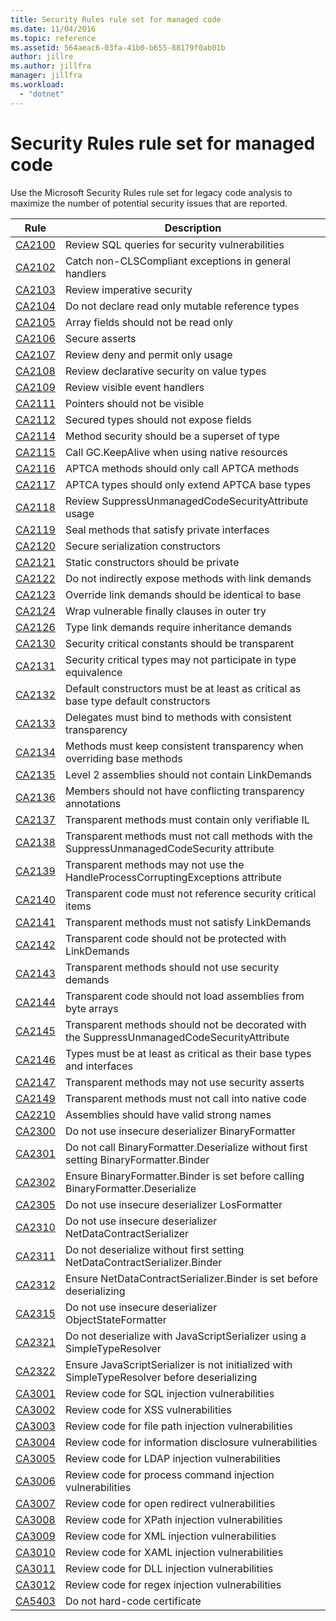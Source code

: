 ```yaml
---
title: Security Rules rule set for managed code
ms.date: 11/04/2016
ms.topic: reference
ms.assetid: 564aeac6-03fa-41b0-b655-88179f0ab01b
author: jillre
ms.author: jillfra
manager: jillfra
ms.workload:
  - "dotnet"
---
```

# Security Rules rule set for managed code

Use the Microsoft Security Rules rule set for legacy code analysis to maximize the number of potential security issues that are reported.

|Rule|Description|
|----------|-----------------|
|[CA2100](../code-quality/ca2100.md)|Review SQL queries for security vulnerabilities|
|[CA2102](../code-quality/ca2102.md)|Catch non-CLSCompliant exceptions in general handlers|
|[CA2103](../code-quality/ca2103.md)|Review imperative security|
|[CA2104](../code-quality/ca2104.md)|Do not declare read only mutable reference types|
|[CA2105](../code-quality/ca2105.md)|Array fields should not be read only|
|[CA2106](../code-quality/ca2106.md)|Secure asserts|
|[CA2107](../code-quality/ca2107.md)|Review deny and permit only usage|
|[CA2108](../code-quality/ca2108.md)|Review declarative security on value types|
|[CA2109](../code-quality/ca2109.md)|Review visible event handlers|
|[CA2111](../code-quality/ca2111.md)|Pointers should not be visible|
|[CA2112](../code-quality/ca2112.md)|Secured types should not expose fields|
|[CA2114](../code-quality/ca2114.md)|Method security should be a superset of type|
|[CA2115](../code-quality/ca2115.md)|Call GC.KeepAlive when using native resources|
|[CA2116](../code-quality/ca2116.md)|APTCA methods should only call APTCA methods|
|[CA2117](../code-quality/ca2117.md)|APTCA types should only extend APTCA base types|
|[CA2118](../code-quality/ca2118.md)|Review SuppressUnmanagedCodeSecurityAttribute usage|
|[CA2119](../code-quality/ca2119.md)|Seal methods that satisfy private interfaces|
|[CA2120](../code-quality/ca2120.md)|Secure serialization constructors|
|[CA2121](../code-quality/ca2121.md)|Static constructors should be private|
|[CA2122](../code-quality/ca2122.md)|Do not indirectly expose methods with link demands|
|[CA2123](../code-quality/ca2123.md)|Override link demands should be identical to base|
|[CA2124](../code-quality/ca2124.md)|Wrap vulnerable finally clauses in outer try|
|[CA2126](../code-quality/ca2126.md)|Type link demands require inheritance demands|
|[CA2130](../code-quality/ca2130.md)|Security critical constants should be transparent|
|[CA2131](../code-quality/ca2131.md)|Security critical types may not participate in type equivalence|
|[CA2132](../code-quality/ca2132.md)|Default constructors must be at least as critical as base type default constructors|
|[CA2133](../code-quality/ca2133.md)|Delegates must bind to methods with consistent transparency|
|[CA2134](../code-quality/ca2134.md)|Methods must keep consistent transparency when overriding base methods|
|[CA2135](../code-quality/ca2135.md)|Level 2 assemblies should not contain LinkDemands|
|[CA2136](../code-quality/ca2136.md)|Members should not have conflicting transparency annotations|
|[CA2137](../code-quality/ca2137.md)|Transparent methods must contain only verifiable IL|
|[CA2138](../code-quality/ca2138.md)|Transparent methods must not call methods with the SuppressUnmanagedCodeSecurity attribute|
|[CA2139](../code-quality/ca2139.md)|Transparent methods may not use the HandleProcessCorruptingExceptions attribute|
|[CA2140](../code-quality/ca2140.md)|Transparent code must not reference security critical items|
|[CA2141](../code-quality/ca2141.md)|Transparent methods must not satisfy LinkDemands|
|[CA2142](../code-quality/ca2142.md)|Transparent code should not be protected with LinkDemands|
|[CA2143](../code-quality/ca2143.md)|Transparent methods should not use security demands|
|[CA2144](../code-quality/ca2144.md)|Transparent code should not load assemblies from byte arrays|
|[CA2145](../code-quality/ca2145.md)|Transparent methods should not be decorated with the SuppressUnmanagedCodeSecurityAttribute|
|[CA2146](../code-quality/ca2146.md)|Types must be at least as critical as their base types and interfaces|
|[CA2147](../code-quality/ca2147.md)|Transparent methods may not use security asserts|
|[CA2149](../code-quality/ca2149.md)|Transparent methods must not call into native code|
|[CA2210](../code-quality/ca2210.md)|Assemblies should have valid strong names|
|[CA2300](ca2300.md)|Do not use insecure deserializer BinaryFormatter|
|[CA2301](ca2301.md)|Do not call BinaryFormatter.Deserialize without first setting BinaryFormatter.Binder|
|[CA2302](ca2302.md)|Ensure BinaryFormatter.Binder is set before calling BinaryFormatter.Deserialize|
|[CA2305](ca2305.md)|Do not use insecure deserializer LosFormatter|
|[CA2310](ca2310.md)|Do not use insecure deserializer NetDataContractSerializer|
|[CA2311](ca2311.md)|Do not deserialize without first setting NetDataContractSerializer.Binder|
|[CA2312](ca2312.md)|Ensure NetDataContractSerializer.Binder is set before deserializing|
|[CA2315](ca2315.md)|Do not use insecure deserializer ObjectStateFormatter|
|[CA2321](ca2321.md)|Do not deserialize with JavaScriptSerializer using a SimpleTypeResolver|
|[CA2322](ca2322.md)|Ensure JavaScriptSerializer is not initialized with SimpleTypeResolver before deserializing|
|[CA3001](../code-quality/ca3001.md)|Review code for SQL injection vulnerabilities|
|[CA3002](../code-quality/ca3002.md)|Review code for XSS vulnerabilities|
|[CA3003](../code-quality/ca3003.md)|Review code for file path injection vulnerabilities|
|[CA3004](../code-quality/ca3004.md)|Review code for information disclosure vulnerabilities|
|[CA3005](../code-quality/ca3005.md)|Review code for LDAP injection vulnerabilities|
|[CA3006](../code-quality/ca3006.md)|Review code for process command injection vulnerabilities|
|[CA3007](../code-quality/ca3007.md)|Review code for open redirect vulnerabilities|
|[CA3008](../code-quality/ca3008.md)|Review code for XPath injection vulnerabilities|
|[CA3009](../code-quality/ca3009.md)|Review code for XML injection vulnerabilities|
|[CA3010](../code-quality/ca3010.md)|Review code for XAML injection vulnerabilities|
|[CA3011](../code-quality/ca3011.md)|Review code for DLL injection vulnerabilities|
|[CA3012](../code-quality/ca3012.md)|Review code for regex injection vulnerabilities|
|[CA5403](../code-quality/ca5403.md)|Do not hard-code certificate|
